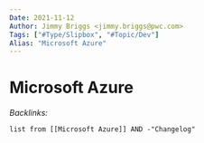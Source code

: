 ```yaml
---
Date: 2021-11-12
Author: Jimmy Briggs <jimmy.briggs@pwc.com>
Tags: ["#Type/Slipbox", "#Topic/Dev"]
Alias: "Microsoft Azure"
---
```


# Microsoft Azure

*Backlinks:*

```dataview
list from [[Microsoft Azure]] AND -"Changelog"
```
